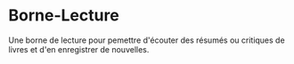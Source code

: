 # Borne-Lecture
Une borne de lecture pour pemettre d'écouter des résumés ou critiques de livres et d'en enregistrer de nouvelles.
